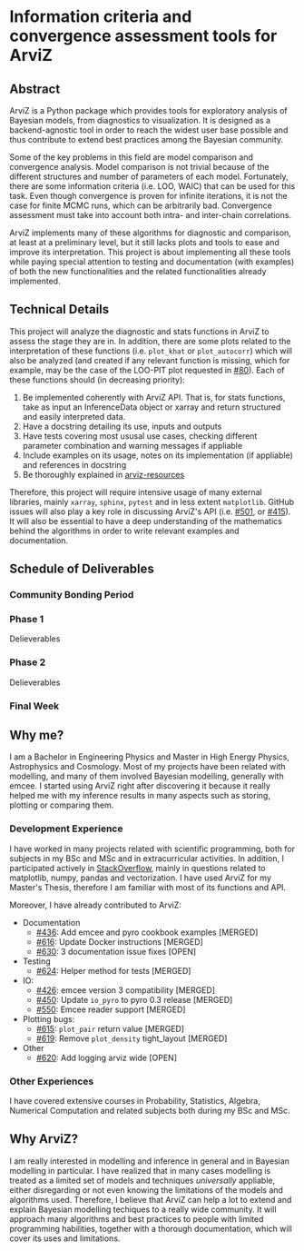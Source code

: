 #  Information criteria and convergence assessment tools for ArviZ

## Abstract

ArviZ is a Python package which provides tools for exploratory analysis of 
Bayesian models, from diagnostics to visualization. It is designed as a 
backend-agnostic tool in order to reach the widest user base possible and thus 
contribute to extend best practices among the Bayesian community.

Some of the key problems in this field are model comparison and convergence analysis. 
Model comparison is not trivial because of the different structures and number of 
parameters of each model. Fortunately, there are some information criteria (i.e. 
LOO, WAIC) that can be used for this task. Even though convergence is proven for 
infinite iterations, it is not the case for finite MCMC runs, which can be arbitrarily 
bad. Convergence assessment must take into account both intra- and inter-chain correlations.

ArviZ implements many of these algorithms for diagnostic and comparison, at least 
at a preliminary level, but it still lacks plots and tools to ease and improve its 
interpretation. This project is about implementing all these tools while paying special 
attention to testing and documentation (with examples) of both the new functionalities 
and the related functionalities already implemented.

## Technical Details

This project will analyze the diagnostic and stats functions in ArviZ to assess the stage they are in. 
In addition, there are some plots related to the interpretation of these functions (i.e. `plot_khat` or 
`plot_autocorr`) which will also be analyzed (and created if any relevant function is missing, which for example, may 
be the case of the LOO-PIT plot requested in [#80](https://github.com/arviz-devs/arviz/issues/80)). 
Each of these functions should (in decreasing priority):

1. Be implemented coherently with ArviZ API. That is, for stats functions, take as input an InferenceData object or xarray and 
return structured and easily interpreted data.
1. Have a docstring detailing its use, inputs and outputs
1. Have tests covering most ususal use cases, checking different parameter combination and warning messages if appliable
1. Include examples on its usage, notes on its implementation (if appliable) and references in docstring
1. Be thoroughly explained in [arviz-resources](https://github.com/arviz-devs/arviz_resources)

Therefore, this project will require intensive usage of many external libraries, mainly `xarray`, `sphinx`, 
`pytest` and in less extent `matplotlib`. GitHub issues will also play a key role in discussing ArviZ's API
(i.e. [#501](https://github.com/arviz-devs/arviz/issues/501),  or [#415](https://github.com/arviz-devs/arviz/issues/415)).
It will also be essential to have a deep understanding of the mathematics behind the algorithms in order to write relevant 
examples and documentation.

## Schedule of Deliverables



### **Community Bonding Period**



### **Phase 1**

Delieverables

### **Phase 2**

Delieverables

### **Final Week**


## Why me?

I am a Bachelor in Engineering Physics and Master in High Energy Physics, Astrophysics and Cosmology. 
Most of my projects have been related with modelling, and many of them involved Bayesian modelling, 
generally with emcee. I started using ArviZ right after discovering it because it really helped me 
with my inference results in many aspects such as storing, plotting or comparing them.

### Development Experience

I have worked in many projects related with scientific programming, both for subjects 
in my BSc and MSc and in extracurricular activities. In addition, I participated actively in 
[StackOverflow](https://stackoverflow.com/users/2504700/xg-plt-py), mainly in questions related to matplotlib, numpy, pandas and vectorization. 
I have used ArviZ for my Master's Thesis, therefore I am familiar with most of its functions and API.

Moreover, I have already contributed to ArviZ:

* Documentation
  - [#436](https://github.com/arviz-devs/arviz/pull/436): Add emcee and pyro cookbook examples [MERGED]
  - [#616](https://github.com/arviz-devs/arviz/pull/616): Update Docker instructions [MERGED]
  - [#630](https://github.com/arviz-devs/arviz/pull/630): 3 documentation issue fixes [OPEN]
* Testing
  - [#624](https://github.com/arviz-devs/arviz/pull/624): Helper method for tests [MERGED]
* IO:
  - [#426](https://github.com/arviz-devs/arviz/pull/426): emcee version 3 compatibility [MERGED]
  - [#450](https://github.com/arviz-devs/arviz/pull/450): Update `io_pyro` to pyro 0.3 release [MERGED]
  - [#550](https://github.com/arviz-devs/arviz/pull/550): Emcee reader support [MERGED]
* Plotting bugs:
  - [#615](https://github.com/arviz-devs/arviz/pull/615): `plot_pair` return value [MERGED]
  - [#619](https://github.com/arviz-devs/arviz/pull/619): Remove `plot_density` tight_layout [MERGED]
* Other
  - [#620](https://github.com/arviz-devs/arviz/pull/620): Add logging arviz wide [OPEN]

### Other Experiences

I have covered extensive courses in Probability, Statistics, Algebra, Numerical Computation and related subjects both 
during my BSc and MSc.

## Why ArviZ?

I am really interested in modelling and inference in general and in Bayesian modelling in particular. 
I have realized that in many cases modelling is treated as a limited set of models and techniques _universally_ appliable, 
either disregarding or not even knowing the limitations of the models and algorithms used. Therefore, I believe 
that ArviZ can help a lot to extend and explain Bayesian modelling techiques to a really wide community. It will approach
many algorithms and best practices to people with limited programming habilities, together with a thorough documentation, 
which will cover its uses and limitations.

